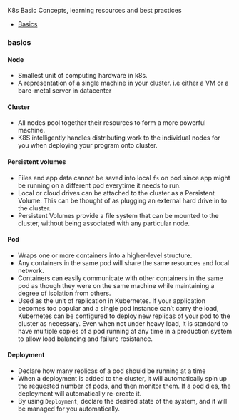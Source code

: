 K8s Basic Concepts, learning resources and best practices

* [Basics](#basics)

### basics

#### Node
* Smallest unit of computing hardware in k8s.
* A representation of a single machine in your cluster. i.e either a VM or a bare-metal server in datacenter

#### Cluster
* All nodes pool together their resources to form a more powerful machine.
* K8S intelligently handles distributing work to the individual nodes for you when deploying your program onto cluster.

#### Persistent volumes
* Files and app data cannot be saved into local `fs` on pod since app might be running on a different pod everytime it needs to run.
* Local or cloud drives can be attached to the cluster as a Persistent Volume. This can be thought of as plugging an external hard drive in to the cluster.
* Persistent Volumes provide a file system that can be mounted to the cluster, without being associated with any particular node.

#### Pod
* Wraps one or more containers into a higher-level structure.
* Any containers in the same pod will share the same resources and local network.
* Containers can easily communicate with other containers in the same pod as though they were on the same machine while maintaining a degree of isolation from others.
* Used as the unit of replication in Kubernetes. If your application becomes too popular and a single pod instance can’t carry the load, Kubernetes can be configured to deploy new replicas of your pod to the cluster as necessary. Even when not under heavy load, it is standard to have multiple copies of a pod running at any time in a production system to allow load balancing and failure resistance.

#### Deployment
* Declare how many replicas of a pod should be running at a time
* When a deployment is added to the cluster, it will automatically spin up the requested number of pods, and then monitor them. If a pod dies, the deployment will automatically re-create it.
* By using `Deployment`, declare the desired state of the system, and it will be managed for you automatically.


